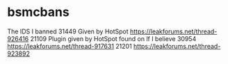 # bsmcbans
The IDS I banned
31449 Given by HotSpot https://leakforums.net/thread-926416
21109 Plugin given by HotSpot found on lf I believe
30954 https://leakforums.net/thread-917631
21201 https://leakforums.net/thread-923892
